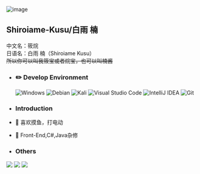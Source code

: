 ![image](https://api.nyat.icu/api/pc)  
## Shiroiame-Kusu/白雨 楠
中文名：筱烷  
日语名：白雨 楠（Shiroiame Kusu）  
~~所以你可以叫我筱宝或者烷宝，也可以叫楠酱~~  

- ### :pencil2: Develop Environment
  ![Windows](https://img.shields.io/badge/-Windows_11_Insider_Preview-0078D6?style=flat-square&logo=windows11&logoColor=white) ![Debian](https://img.shields.io/badge/-Debian12-C70137?style=flat-square&logo=debian&logoColor=white) ![Kali](https://img.shields.io/badge/-Kali_Linux-46C8FF?style=flat-square&logo=kalilinux&logoColor=white) ![Visual Studio Code](https://img.shields.io/badge/-Visual_Studio_Code-007ACC?style=flat-square&logo=visual-studio-code&logoColor=white) ![IntelliJ IDEA](https://img.shields.io/badge/-IntelliJ_IDEA-D378D6?style=flat-square&logo=IntelliJ-IDEA&logoColor=white) ![Git](https://img.shields.io/badge/-Git-F05032?style=flat-square&logo=git&logoColor=white)  
- ### Introduction

- 👀 喜欢摸鱼，打电动
- 🌱 Front-End,C#,Java杂修

- ### Others
<img src="https://github-readme-stats.vercel.app/api/top-langs/?username=Shiroiame-Kusu&layout=compact&theme=calm&hide_border=true&langs_count=6&exclude_repo=bspart&card_width=323"/>
<img src="https://github-readme-stats.vercel.app/api?username=Shiroiame-Kusu&show_icons=true&theme=radical" />  
<img src="https://osu-sig.vercel.app/card?user=Shiroame_Kusu&mode=std&blur=6&animation=true&mini=true" />
<!---
Shiroiame-Kusu/Shiroiame-Kusu is a ✨ special ✨ repository because its `README.md` (this file) appears on your GitHub profile.
You can click the Preview link to take a look at your changes.
--->
